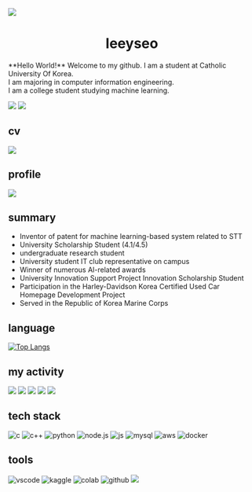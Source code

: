 <img src="https://capsule-render.vercel.app/api?type=waving&color=BDBDC8&height=150&section=header" align="center" />

<h1 align="center">leeyseo</h1>
**Hello World!** Welcome to my github. I am a student at Catholic University Of Korea.<br>
I am majoring in computer information engineering.<br>
I am a college student studying machine learning.

<img src="https://img.shields.io/badge/Catholic University Of Korea-003594?style=for-the-badge"/></a>
<img src="https://img.shields.io/badge/ML engineer-009300?style=for-the-badge"/></a>

## cv
<a href="https://file.notion.so/f/f/c2823e7b-cb53-4f80-997a-82508828279d/6a4af8e2-a867-4da8-8fe6-6c728cd7e964/cv.pdf?table=block&id=1b95d75a-bad0-8066-8a06-efad0a506b33&spaceId=c2823e7b-cb53-4f80-997a-82508828279d&expirationTimestamp=1742227200000&signature=XfHTRASIWiEx90jTiBuixM3SZSw1_7WAm7z9NID_xsI&downloadName=cv.pdf">
  <img src="https://img.shields.io/badge/cv-EFEFEF.svg?style=for-the-badge&logoColor=000000"/>
</a>


## profile
<a href="https://uttermost-horn-4b3.notion.site/1765d75abad0805eb5c1f11f0caac3bf?pvs=4">
  <img src="https://img.shields.io/badge/profile-EFEFEF.svg?style=for-the-badge&logo=notion&logoColor=000000"/>
</a>


## summary
- Inventor of patent for machine learning-based system related to STT
- University Scholarship Student (4.1/4.5)
- undergraduate research student
- University student IT club representative on campus
- Winner of numerous AI-related awards
- University Innovation Support Project Innovation Scholarship Student
- Participation in the Harley-Davidson Korea Certified Used Car Homepage Development Project
- Served in the Republic of Korea Marine Corps


## language
[![Top Langs](https://github-readme-stats.vercel.app/api/top-langs/?username=leeyseo)](https://github.com/anuraghazra/github-readme-stats)


## my activity
<img src="https://img.shields.io/badge/gdsc-4285F4?style=for-the-badge&logo=google&logoColor=white"/></a>
<img src="https://img.shields.io/badge/umc-43853D?style=for-the-badge&logo=node.js&logoColor=white"/></a>
<img src="https://img.shields.io/badge/aws_cloud_club-FF9900?style=for-the-badge&logo=amazon-aws&logoColor=white"/></a>
<img src="https://img.shields.io/badge/LG aimers-A50034?style=for-the-badge&logo=lg&logoColor=white"/></a>
<img src="https://img.shields.io/badge/goormthonUniv-FFCD00?style=for-the-badge&logo=kakao&logoColor=white"/></a>


## tech stack
![c](https://img.shields.io/badge/C-00599C?style=for-the-badge&logo=c&logoColor=white) 
![c++](https://img.shields.io/badge/C%2B%2B-00599C?style=for-the-badge&logo=c%2B%2B&logoColor=white) 
![python](https://img.shields.io/badge/Python-14354C?style=for-the-badge&logo=python&logoColor=white) 
![node.js](https://img.shields.io/badge/Node.js-43853D?style=for-the-badge&logo=node.js&logoColor=white) 
![js](https://img.shields.io/badge/JavaScript-F7DF1E?style=for-the-badge&logo=JavaScript&logoColor=white)
![mysql](https://img.shields.io/badge/MySQL-00000F?style=for-the-badge&logo=mysql&logoColor=white)
![aws](https://img.shields.io/badge/Amazon_AWS-232F3E?style=for-the-badge&logo=amazon-aws&logoColor=white)
![docker](https://img.shields.io/badge/docker-%230db7ed.svg?style=for-the-badge&logo=docker&logoColor=white)

## tools
![vscode](https://img.shields.io/badge/Visual_Studio_Code-0078D4?style=for-the-badge&logo=visual%20studio%20code&logoColor=white)
![kaggle](https://img.shields.io/badge/Kaggle-20BEFF?style=for-the-badge&logo=Kaggle&logoColor=white)
![colab](https://img.shields.io/badge/Colab-F9AB00?style=for-the-badge&logo=googlecolab&color=525252)
![github](https://img.shields.io/badge/GitHub-100000?style=for-the-badge&logo=github&logoColor=white)
<img src="https://capsule-render.vercel.app/api?type=waving&color=BDBDC8&height=150&section=footer" />

<!--
**leeyseo/leeyseo** is a ✨ _special_ ✨ repository because its `README.md` (this file) appears on your GitHub profile.
## my github 👋
Here are some ideas to get you started:

- 🔭 I’m currently working on ...
- 🌱 I’m currently learning ...
- 👯 I’m looking to collaborate on ...
- 🤔 I’m looking for help with ...
- 💬 Ask me about ...
- 📫 How to reach me: ...
- 😄 Pronouns: ...
- ⚡ Fun fact: ...
-->
